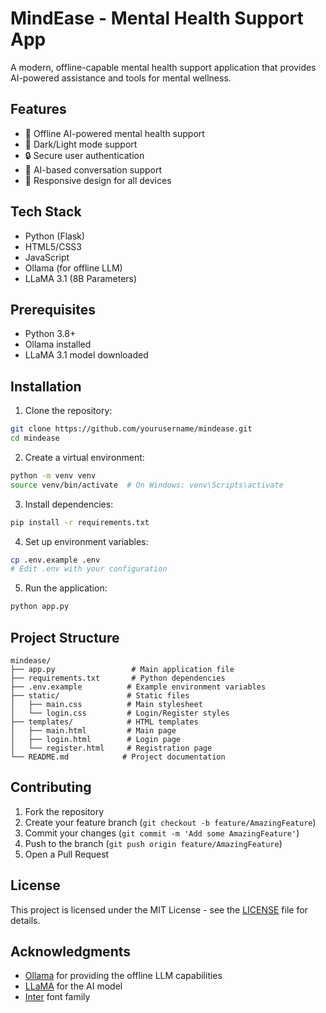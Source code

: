 # MindEase - Mental Health Support App

A modern, offline-capable mental health support application that provides AI-powered assistance and tools for mental wellness.

## Features

- 🧠 Offline AI-powered mental health support
- 🌙 Dark/Light mode support
- 🔒 Secure user authentication
- 💬 AI-based conversation support
- 📱 Responsive design for all devices

## Tech Stack

- Python (Flask)
- HTML5/CSS3
- JavaScript
- Ollama (for offline LLM)
- LLaMA 3.1 (8B Parameters)

## Prerequisites

- Python 3.8+
- Ollama installed
- LLaMA 3.1 model downloaded

## Installation

1. Clone the repository:
```bash
git clone https://github.com/yourusername/mindease.git
cd mindease
```

2. Create a virtual environment:
```bash
python -m venv venv
source venv/bin/activate  # On Windows: venv\Scripts\activate
```

3. Install dependencies:
```bash
pip install -r requirements.txt
```

4. Set up environment variables:
```bash
cp .env.example .env
# Edit .env with your configuration
```

5. Run the application:
```bash
python app.py
```

## Project Structure

```
mindease/
├── app.py                 # Main application file
├── requirements.txt       # Python dependencies
├── .env.example          # Example environment variables
├── static/               # Static files
│   ├── main.css          # Main stylesheet
│   └── login.css         # Login/Register styles
├── templates/            # HTML templates
│   ├── main.html         # Main page
│   ├── login.html        # Login page
│   └── register.html     # Registration page
└── README.md            # Project documentation
```

## Contributing

1. Fork the repository
2. Create your feature branch (`git checkout -b feature/AmazingFeature`)
3. Commit your changes (`git commit -m 'Add some AmazingFeature'`)
4. Push to the branch (`git push origin feature/AmazingFeature`)
5. Open a Pull Request

## License

This project is licensed under the MIT License - see the [LICENSE](LICENSE) file for details.

## Acknowledgments

- [Ollama](https://ollama.com/) for providing the offline LLM capabilities
- [LLaMA](https://ai.meta.com/llama/) for the AI model
- [Inter](https://fonts.google.com/specimen/Inter) font family 